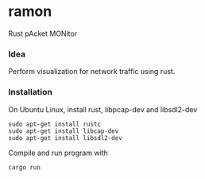 # ramon
Rust pAcket MONitor

### Idea
Perform visualization for network traffic using rust.

### Installation
On Ubuntu Linux, install rust, libpcap-dev and libsdl2-dev

    sudo apt-get install rustc
    sudo apt-get install libcap-dev
    sudo apt-get install libsdl2-dev

Compile and run program with

    cargo run
